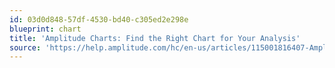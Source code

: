 ```yaml
---
id: 03d0d848-57df-4530-bd40-c305ed2e298e
blueprint: chart
title: 'Amplitude Charts: Find the Right Chart for Your Analysis'
source: 'https://help.amplitude.com/hc/en-us/articles/115001816407-Amplitude-s-charts-Find-the-right-one-for-your-analysis'
---
```

